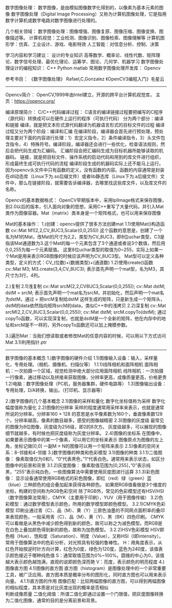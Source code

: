 数字图像处理：
	数字图像，是由模拟图像数字化得到的，以像素为基本元素的图像
	数字图像处理（Digital Image Processing）又称为计算机图像处理，它是指用数字计算机或数字电路对数字图像进行处理的。

几个相关领域：
	数字图像处理：图像增强、图像复原、图像压缩、图像变换、图像描述等。
	计算机视觉：工业检测、图像识别、图像检索、图像理解等
	计算机图形学：仿真、工业设计、游戏、电影特效
	人工智能：对信息分析、控制、决策

学习内容和学习建议：
	设计的专业知识
		高等数学、概率论、线性代数、矩阵理论、数字信号处理、最优化理论、运筹学、图论、几何学、机器学习
	数字图像处理设计的编程知识：
		C++  Python  matlab
	常用数字图像处理开发库：
		Opencv 

参考书目：
	《数字图像处理》 Rafael,C,Gonzalez
	《OpenCV3编程入门》毛星云

-------------------------------------------------------------------------------------------------

Opencv简介：
	OpenCV,1999年由Intel建立，开源的跨平台计算机视觉库，
	主页：https://opencv.org/

编译原理简介：
	C/C++代码编译过程：
		C语言的编译链接过程要把编写的C程序（源代码）转换成可以在硬件上运行的程序（可执行代码）
	分为两个部分：编译和链接
		编译，就是把文本形式源代码翻译为机器语言形式的目标文件的过程
			编译过程又分为两个阶段：编译和汇编
				在编译阶段，编译器会首先进行预处理，预处理主要对下面的内容进行处理：1）宏定义指令，2）条件编译指令，3）头文件包含指令，4）特殊符号。编译阶段，编译器还会进行一些优化，检查语法规则，然后会把代码生成为汇编码。
				汇编阶段会把汇编码生成为目标机器所能够读取的机器码。
		链接，就是把目标文件、操作系统的启动代码和用到的库文件进行组织，形成最终生成可执行代码的流程
			编译阶段生成的机器码实际上还不能马上运行。因为opencv头文件中只有函数的定义，没有函数的内容。函数的内容通常是封装在dll动态库（Linux下为.so后缀文件）或者lib静态库（Linux下为.a后缀文件）文件中，那么在链接阶段，就需要告诉编译器，去哪里找这些库文件，以及库文件的名称。 

Opencv的基本数据格式：
	OpenCV早期版本中，采用IplImage格式来保存图像，到2.0以后的版本，引入面向对象的思想，采用C++重写了大量代码，并引入Mat类作为图像容器。Mat（matrix）类本身是一个矩阵格式，也可以用来保存图像

Mat的基本操作：
1.)创建：opencv提供了很多方法创建mat
1.1)使用Mat()构造函数
	cv::Mat M1(2,2,CV_8UC3,Scalar(0,0,255))
	这个函数的意思是，创建了一个名为M1的Mat，改Mat的尺寸为2,2，类型为CV_8UC3，即8位uchar类型，C3是指该Mat通道数为3.这个Mat的每一个元素包含了3个通道或者说3个数值，然后用0,0,255为每一个元素赋值。
	这里8位uchar类型的取值为0~255，实际上如果一个Mat是用来表示RGB图像的时候应该声明为CV_8UC3型。
	Mat型可以定义各种类型，定义的方式：CV_(位数)+(数据类型)+(通道数)
1.2)使用create()函数
	cv::Mat M3;
	M3.create(3,4,CV_8UC3);
	表示首先声明一个mat型，名为M3，其尺寸为3行，4列。

2.)复制
2.1)浅复制
	cv::Mat srcM(2,2,CV8UC3,Scalar(0,0,255));
	cv::Mat dstM;
	dstM = srcM;
	表示首先声明一个mat名为srcM，并初始化，然后声明一个mat名为dstM，通过 = 把srcM复制给dstM
	这样生成的矩阵，只是新生成一个矩阵头，dstM的data依然指向矩阵srcM的data，类似C++中的浅拷贝
2.2)深复制
	cv::Mat srcM(2,2,CV_8UC3,Scalar(0,0,255));
	cv::Mat dstM;
	srcM.copyTo(dstM);
	通过copyTo函数，可以实现深复制，也就是dstM是一个全新的矩阵，他在内存中的地址和srcM是不一样的，另外copyTo函数还可以加上掩模参数。

3.)遍历Mat：当我们想读取或者修改Mat的任意内容的时候，可以用以下方式访问Mat
3.1)利用指针.ptr

-------------------------------------------------------------------------------------------------

数字图像的基本概念
1.)数字图像的硬件介绍
1.1)图像输入设备：输入，采样量化，专用处理。（相机、摄像机、扫描仪等）
1.1.1)线阵相机和面阵相机
	面阵相机：一次拍摄一个区域，视觉检测中绝大部分应用面阵相机
	线阵相机：一次拍摄一行像素，通过移动以及拼接来获取图像，分辨率更高，成像质量更高，价格更贵
1.2)电脑：数字图像处理（PC机，服务器集群，硬件电路等）
1.3)图像输出设备：专用处理，D/A转换，输出。（打印机、显示器等）

2.)数字图像的几个基本概念
2.1)图像的采样和量化
	数字化坐标值称为采样
	数字化幅度值称为量化
2.2)图像的分辨率
	采样的程度通常用采样率来表示，也就是通常所说的分辨率。分辨率160 × 128 的意思是水平像素数为160个，垂直像素数128个。分辨率越高，像素的数目越多，感受的图像越精密 
2.3)图像的灰度级
	最常见的图像为8位图像，灰度级为256级，即2的8次方。
	灰度级越多，可以展现的图像细节就越多，有时候也把灰度级称为灰度分辨率。
2.4)图像的坐标系
	在图像中，如果要表示图像中的某一个像素，可以用它的坐标来表示
	图像原点为图像的左上角，坐标记做[0,0]
	一副M × N的图像可以用一个矩阵来表示 
2.5)像素的空间关系：8-邻接和4-邻接
3.)数字图像的种类和色彩模型
3.1)图像的种类
3.1.1)二值图像：
	像素取值仅为0和1，“0“代表黑色，”1“代表白色。通常用来表示状态，如区分图像中的前景和背景 
3.1.2)灰度图像：
	像素取值范围为[0,255]，”0”表示纯黑，“255”表示纯白色，一些图像算法中需要使用灰度图进行运算
3.1.3)彩色图像：
	显示设备通常使用RGB格式的彩色图像，即红（red）绿（green）蓝（blue）三种颜色的组合叠加起来获得各种颜色。
	如果把RGB值看做是3个维度的坐标，构建的空间称为RGB色彩空间
	除了RGB外，常见的色彩模型还有HSV/HSI（数字图像算法常用），CMYK（主要用于印刷），YUV（用于图像传输） 
3.2)色彩模型：通过数学模型表示颜色，所用的数学模型即颜色模型。
3.2.1)CMYK色彩模型
	印刷业通过青（C）、品（M）、黄（Y）三原色油墨的不同网点面积率的叠印来表现颜色，一般采用青（C）、品（M）、黄（Y）、黑（BK）四色印刷。
	CMYK可以看做是从黑色中减少颜色得到新的颜色，故可以称之为减色模型。而RGB是在白色上叠加颜色得到新的颜色，故称为加色模型。
3.2.2)HSV色彩模型
	HSV即色相（Hue）、饱和度（Saturation）、明度（Value），又称HSI（I即intensity）。常用于图像算法中的色彩分析，对光照具有较强的鲁棒性。
	H：用角度表示，从红色开始按逆时针方向计算，红色为0度，绿色为120度，蓝色为240度，该值表示颜色接近于哪种纯色值
	S：通常取值范围为0%~100%。圆锥的中心为0，该值越大表示颜色越饱满，直观的说即颜色深而艳
	V：亮度，表示颜色的明亮程度 
4.)图像直方图
4.1)图像的直方图
	直方图（histogram）是图像处理中的一个非常重要工具，被广泛应用。直方图本质是概率分布的图形化，同时直方图也可以用来表示向量。
4.1.1)直方图的作用
	图像匹配：比较两幅图像的直方图，可以得到两幅图像的相似程度，其本质是对比灰度出现的概率是否相似  
	判断成像质量
	二值化阈值：所谓二值化即通过设置一个门限值，把灰度图像转换为二值化图像，通常的目的是分离前景和背景。


